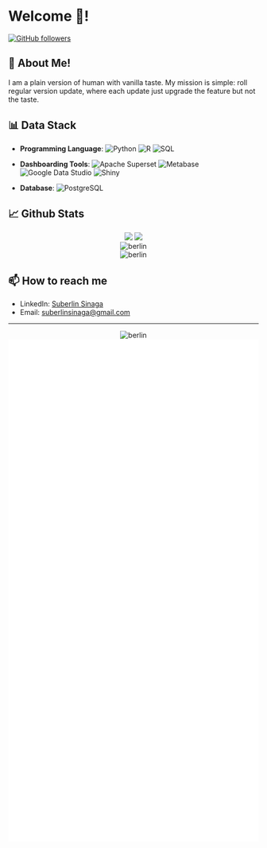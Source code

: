 # Welcome 🤝!
[![GitHub followers](https://img.shields.io/github/followers/berlins07?label=Follow&style=social)](https://github.com/berlins07)

## 🙂 About Me!

I am a plain version of human with vanilla taste. My mission is simple: roll regular version update, where each update just upgrade the feature but not the taste.

## 📊 Data Stack

- **Programming Language**: ![Python](https://img.shields.io/badge/-Python-3776AB?style=flat-square&logo=python&logoColor=black) ![R](https://img.shields.io/badge/-R-276DC3?style=flat-square&logo=R&logoColor=white) ![SQL](https://img.shields.io/badge/-SQL-4479A1?)

- **Dashboarding Tools**: ![Apache Superset](https://img.shields.io/badge/-Apache%20Superset-20A6C9?style=flat-square&logo=apachesuperset&logoColor=black) ![Metabase](https://img.shields.io/badge/-Metabase-509EE3?style=flat-square&logo=metabase&logoColor=black) ![Google Data Studio](https://img.shields.io/badge/-Google%20Data%20Studio-669DF6?style=flat-square&logo=googledatastudio&logoColor=black) ![Shiny](https://img.shields.io/badge/-Shiny%20Dashboard-276DC3?style=flat-square&logo=Shiny&logoColor=black)

- **Database**: ![PostgreSQL](https://img.shields.io/badge/-PostgreSQL-336791?style=flat-square&logo=postgresql&logoColor=white)

## 📈 Github Stats

<div align="center">
  <img height="180em" src="https://github-readme-stats.vercel.app/api?username=berlins07&show_icons=true&theme=radical&include_all_commits=true&count_private=true"/>
  <img height="180em" src="https://github-readme-stats.vercel.app/api/top-langs/?username=berlins07&layout=compact&langs_count=7&theme=radical"/>
</div>

<div align="center">
  <img src="https://github-readme-streak-stats.herokuapp.com/?user=berlins07&theme=radical" alt="berlin" />
</div>

<div align="center">
  <img src="https://github-profile-trophy.vercel.app/?username=berlins07&theme=radical&no-frame=false&no-bg=true&margin-w=4" alt="berlin" />
</div>

## 📫 How to reach me
- LinkedIn: [Suberlin Sinaga](https://id.linkedin.com/in/suberlin-sinaga-007
)
- Email: suberlinsinaga@gmail.com

---

<div align="center">
  <img src="https://komarev.com/ghpvc/?username=berlins07&label=Profile%20views&color=0e75b6&style=flat" alt="berlin" />
</div>

<div align="center">
  <picture>
    <img src="/github-metrics.svg" alt="Metrics">
  </picture>
</div>
